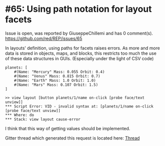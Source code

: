 
#65: Using path notation for layout facets
================================================================================
Issue is open, was reported by GiuseppeChillemi and has 0 comment(s).
<https://github.com/red/REP/issues/65>

In layouts' definition, using paths for facets raises errors. As more and more data is stored in objects, maps, and blocks, this restricts too much the use of these data structures in GUIs. (Especially under the light of CSV code)


```
planets: [
    #(Name: "Mercury" Mass: 0.055 Orbit: 0.4)
    #(Name: "Venus" Mass: 0.815 Orbit: 0.7)
    #(Name: "Earth" Mass: 1.0 Orbit: 1.0)
    #(Name: "Mars" Mass: 0.107 Orbit: 1.5)
]

>> view layout [button planets/1/name on-click [probe face/text unview]]
*** Script Error: VID - invalid syntax at: [planets/1/name on-click [probe face/text unview]]
*** Where: do
*** Stack: view layout cause-error
```

I think that this way of getting values should be implemented.

Gitter thread which generated this request is located here: [Thread](https://gitter.im/red/help?at=5e375d7540da694c5e03ff24)





